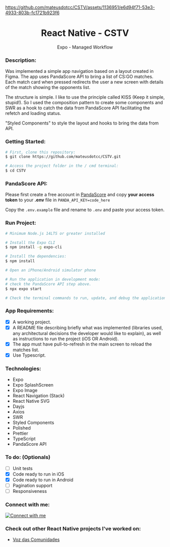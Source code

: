 https://github.com/mateusdotcc/CSTV/assets/1136951/e6d94f71-53e3-4933-803b-fc1721b923f6

<h1 align="center">React Native - CSTV</h1>
<p align="center">Expo - Managed Workflow</p>

### Description:

Was implemented a simple app navigation based on a layout created in Figma.
The app uses PandaScore API to bring a list of CS:GO matches.
Each match card when pressed redirects the user a new screen with details of the match showing the opponents list.

The structure is simple.
I like to use the principle called KISS (Keep it simple, stupid!).
So I used the composition pattern to create some components and SWR as a hook to catch the
data from PandaScore API facilitating the refetch and loading status.

"Styled Components" to style the layout and hooks to bring the data from API.

### Getting Started:

```bash
# First, clone this repository:
$ git clone https://github.com/mateusdotcc/CSTV.git

# Access the project folder in the / cmd terminal:
$ cd CSTV 
```

### PandaScore API:

Please first create a free account in [PandaScore](https://app.pandascore.co/signup)
and copy **your access token** to your **.env** file in `PANDA_API_KEY=code_here`

Copy the `.env.example` file and rename to `.env` and paste your access token.

### Run Project: 

```bash
# Minimum Node.js 14LTS or greater installed

# Install the Expo CLI
$ npm install -g expo-cli

# Install the dependencies:
$ npm install

# Open an iPhone/Android simulator phone

# Run the application in development mode:
# check the PandaScore API step above.
$ npx expo start

# Check the terminal commands to run, update, and debug the application using Expo
```

### App Requirements:

- [x] A working project.
- [x] A README file describing briefly what was implemented (libraries used, any architectural decisions the developer would like to explain), as well as instructions to run the project (iOS OR Android).
- [x] The app must have pull-to-refresh in the main screen to reload the matches list.
- [x] Use Typescript.

### Technologies:

- Expo
- Expo SplashScreen
- Expo Image
- React Navigation (Stack)
- React Native SVG
- Dayjs
- Axios
- SWR
- Styled Components
- Polished
- Prettier
- TypeScript
- PandaScore API

### To do: (Optionals)

- [ ] Unit tests
- [x] Code ready to run in iOS
- [x] Code ready to run in Android
- [ ] Pagination support
- [ ] Responsiveness

### Connect with me:

<a href="https://www.linkedin.com/in/mateusdotcc/">
  <img alt="Connect with me" src="https://img.shields.io/badge/linkedin-%230077B5.svg?style=for-the-badge&logo=linkedin&logoColor=white" />
</a>

### Check out other React Native projects I've worked on:

- [Voz das Comunidades](https://play.google.com/store/apps/details?id=br.com.vozdascomunidades)
